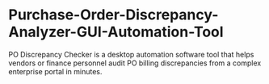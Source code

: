 # Purchase-Order-Discrepancy-Analyzer-GUI-Automation-Tool
PO Discrepancy Checker is a desktop automation software tool that helps vendors or finance personnel audit PO billing discrepancies from a complex enterprise portal in minutes.
